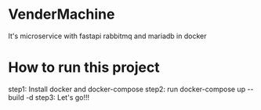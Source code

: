 # VenderMachine

It's microservice with fastapi rabbitmq and mariadb in docker

# How to run this project
step1: Install docker and docker-compose 
step2: run docker-compose up --build -d 
step3: Let's go!!!
